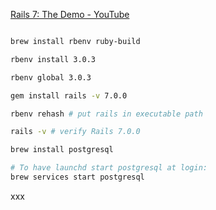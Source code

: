 [Rails 7: The Demo - YouTube](https://www.youtube.com/watch?v=mpWFrUwAN88)

```bash

brew install rbenv ruby-build

rbenv install 3.0.3

rbenv global 3.0.3

gem install rails -v 7.0.0

rbenv rehash # put rails in executable path

rails -v # verify Rails 7.0.0

brew install postgresql

# To have launchd start postgresql at login:
brew services start postgresql
```

xxx

